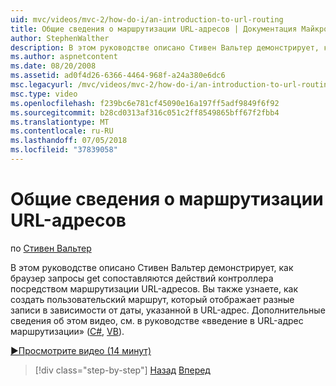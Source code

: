 ```yaml
---
uid: mvc/videos/mvc-2/how-do-i/an-introduction-to-url-routing
title: Общие сведения о маршрутизации URL-адресов | Документация Майкрософт
author: StephenWalther
description: В этом руководстве описано Стивен Вальтер демонстрирует, как браузер запросы get сопоставляются действий контроллера посредством маршрутизации URL-адресов. Вы также научитесь создавать cust...
ms.author: aspnetcontent
ms.date: 08/20/2008
ms.assetid: ad0f4d26-6366-4464-968f-a24a380e6dc6
msc.legacyurl: /mvc/videos/mvc-2/how-do-i/an-introduction-to-url-routing
msc.type: video
ms.openlocfilehash: f239bc6e781cf45090e16a197ff5adf9849f6f92
ms.sourcegitcommit: b28cd0313af316c051c2ff8549865bff67f2fbb4
ms.translationtype: MT
ms.contentlocale: ru-RU
ms.lasthandoff: 07/05/2018
ms.locfileid: "37839058"
---
```

<a name="an-introduction-to-url-routing"></a>Общие сведения о маршрутизации URL-адресов
====================
по [Стивен Вальтер](https://github.com/StephenWalther)

В этом руководстве описано Стивен Вальтер демонстрирует, как браузер запросы get сопоставляются действий контроллера посредством маршрутизации URL-адресов. Вы также узнаете, как создать пользовательский маршрут, который отображает разные записи в зависимости от даты, указанной в URL-адрес. Дополнительные сведения об этом видео, см. в руководстве «введение в URL-адрес маршрутизации» ([C#](../../../overview/older-versions-1/controllers-and-routing/asp-net-mvc-routing-overview-cs.md), [VB](../../../overview/older-versions-1/controllers-and-routing/asp-net-mvc-routing-overview-vb.md)).

[&#9654;Просмотрите видео (14 минут)](https://channel9.msdn.com/Blogs/ASP-NET-Site-Videos/an-introduction-to-url-routing)

> [!div class="step-by-step"]
> [Назад](understanding-views-view-data-and-html-helpers.md)
> [Вперед](preventing-javascript-injection-attacks.md)
